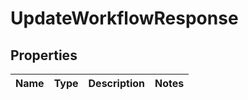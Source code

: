 
# UpdateWorkflowResponse

## Properties
Name | Type | Description | Notes
------------ | ------------- | ------------- | -------------



